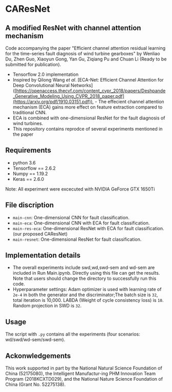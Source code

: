 # CAResNet

## A modified ResNet with channel attention mechanism

Code accompanying the paper "Efficient channel attention residual learning for the time-series fault diagnosis of wind turbine gearboxes" by Wenliao Du, Zhen Guo, Xiaoyun Gong, Yan Gu, Ziqiang Pu and Chuan Li (Ready to be submitted for publication).
-  Tensorflow 2.0 implementation
-  Inspired by Qilong Wang $et$ $al$. [ECA-Net: Efficient Channel Attention for Deep Convolutional Neural Networks] ([https://openaccess.thecvf.com/content_cvpr_2018/papers/Deshpande_Generative_Modeling_Using_CVPR_2018_paper.pdf](https://arxiv.org/pdf/1910.03151.pdf)), -  The effecient channel attention mechanism (ECA) gains more effect on feature extraction compared to traditional CNN.
-  ECA is combined with one-dimensional ResNet for the fault diagnosis of wind turbines.
-  This repository contains reprodce of several experiments mentioned in the paper

## Requirements

- python 3.6
- Tensorflow == 2.6.2
- Numpy == 1.19.2
- Keras == 2.6.0

Note: All experiment were excecuted with NVIDIA GeForce GTX 1650Ti

## File discription
* `main-cnn`: One-dimensional CNN for fault classification.
* `main-eca`: One-dimensional CNN with ECA for fault classification.
* `main-res-eca`: One-dimensional ResNet with ECA for fault classification. (our proposed CAResNet)
* `main-resnet`: One-dimensional ResNet for fault classification.

## Implementation details
- The overall experiments include swd,wd,swd-sem and wd-sem are included in Run Main.ipynb. Directly using this file can get the results. Note that users should change the directory to successfully run this code.
- Hyperparameter settings: Adam optimizer is used with learning rate of `2e-4` in both the generator and the discriminator;The batch size is `32`, total iteration is 10,000. LABDA (Weight of cycle consistency loss) is `10`. Random projection in SWD is `32`.

## Usage
The script with `.py` contains all the experiments (four scenarios: wd/swd/wd-sem/swd-sem).


## Ackonwledgements
This work supported in part by the National Natural Science Foundation of China (52175080), the Intelligent Manufactur-ing PHM Innovation Team Program (2018KCXTD029), and the National Nature Science Foundation of China (Grant No. 52275138).
